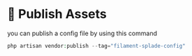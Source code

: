 # 📢 Publish Assets

you can publish a config file by using this command

```php
php artisan vendor:publish --tag="filament-splade-config"
```
